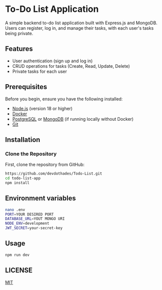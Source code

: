 # To-Do List Application

A simple backend to-do list application built with Express.js and MongoDB. Users can register, log in, and manage their tasks, with each user's tasks being private.

## Features

- User authentication (sign up and log in)
- CRUD operations for tasks (Create, Read, Update, Delete)
- Private tasks for each user

## Prerequisites

Before you begin, ensure you have the following installed:

- [Node.js](https://nodejs.org/en/download/) (version 18 or higher)
- [Docker](https://docs.docker.com/get-docker/)
- [PostgreSQL](https://www.postgresql.org/download/) or [MongoDB](https://www.mongodb.com/try/download/community) (if running locally without Docker)
- [Git](https://git-scm.com/)

## Installation

### Clone the Repository

First, clone the repository from GitHub:

```bash
https://github.com/devdothades/Todo-List.git
cd todo-list-app
npm install
```

## Environment variables
```bash
nano .env 
PORT=YOUR DESIRED PORT
DATABASE_URL=YOUT MONGO URI
NODE_ENV=development
JWT_SECRET=your-secret-key
```

## Usage
```bash
npm run dev
```

## LICENSE 
[MIT](https://github.com/devdothades/Todo-List?tab=MIT-1-ov-file)

